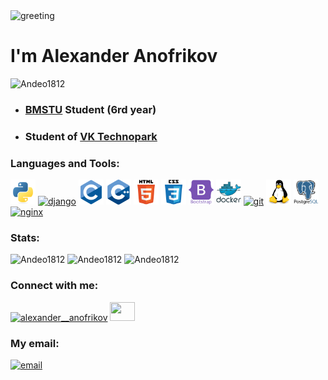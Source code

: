 <img src='https://rishavanand.github.io/static/images/greetings.gif' alt='greeting'>

<h1>I'm Alexander Anofrikov</h1>

<p> <img src="https://komarev.com/ghpvc/?username=Andeo1812&label=Profile%20views&color=0e75b6&style=flat" alt="Andeo1812" /> </p>

* <h3><a href="https://www.bmstu.ru/" >BMSTU</a> Student (6rd year)</h3>

* <h3>Student of <a href="https://park.vk.company/" >VK Technopark</a></h3>

<h3>Languages and Tools:</h3>
<p>
    <a href="https://www.python.org" target="_blank"> <img src="https://raw.githubusercontent.com/devicons/devicon/master/icons/python/python-original.svg" alt="python" width="40" height="40"/></a>
    <a href="https://www.djangoproject.com/" target="_blank"> <img src="https://user-images.githubusercontent.com/88785411/185733172-a75974bb-445d-497e-bade-d182e376c090.png" alt="django" width="40" height="40"/></a>
    <a href="https://www.cprogramming.com/" target="_blank"> <img src="https://raw.githubusercontent.com/devicons/devicon/master/icons/c/c-original.svg" alt="c" width="40" height="40"/></a>
    <a href="https://www.w3schools.com/cpp/" target="_blank"> <img src="https://raw.githubusercontent.com/devicons/devicon/master/icons/cplusplus/cplusplus-original.svg" alt="cplusplus" width="40" height="40"/></a>
    <a href="https://www.w3.org/html/" target="_blank"> <img src="https://raw.githubusercontent.com/devicons/devicon/master/icons/html5/html5-original-wordmark.svg" alt="html5" width="40" height="40"/></a>
    <a href="https://www.w3schools.com/css/" target="_blank"> <img src="https://raw.githubusercontent.com/devicons/devicon/master/icons/css3/css3-original-wordmark.svg" alt="css3" width="40" height="40"/></a>
    <a href="https://getbootstrap.com" target="_blank"> <img src="https://raw.githubusercontent.com/devicons/devicon/master/icons/bootstrap/bootstrap-plain-wordmark.svg" alt="bootstrap" width="40" height="40"/></a>
    <a href="https://www.docker.com/" target="_blank"> <img src="https://raw.githubusercontent.com/devicons/devicon/master/icons/docker/docker-original-wordmark.svg" alt="docker" width="40" height="40"/></a>
    <a href="https://git-scm.com/" target="_blank"> <img src="https://www.vectorlogo.zone/logos/git-scm/git-scm-icon.svg" alt="git" width="40" height="40"/></a>
    <a href="https://www.linux.org/" target="_blank"> <img src="https://raw.githubusercontent.com/devicons/devicon/master/icons/linux/linux-original.svg" alt="linux" width="40" height="40"/></a>
    <a href="https://www.postgresql.org" target="_blank"> <img src="https://raw.githubusercontent.com/devicons/devicon/master/icons/postgresql/postgresql-original-wordmark.svg" alt="postgresql" width="40" height="40"/></a>
    <a href="https://www.nginx.com/" target="_blank"> <img src="https://user-images.githubusercontent.com/88785411/185733055-27432a26-f79e-4dae-9c63-9d08037ca011.png" alt="nginx" width="40" height="40"/></a>
</p>

<h3>Stats:</h3>
<p>
    <img src="https://github-readme-stats.vercel.app/api?username=Andeo1812&show_icons=true&locale=en&title_color=fff&icon_color=79ff97&text_color=9f9f9f&bg_color=151515" alt="Andeo1812" />
    <img src="https://github-readme-streak-stats.herokuapp.com/?user=Andeo1812&theme=dark" alt="Andeo1812" />
    <img src="https://github-readme-stats.vercel.app/api/top-langs?username=Andeo1812&show_icons=true&locale=en&layout=compact&exclude_repo=nirs-5th-sem-bmstu&hide=html,javascript,tex&title_color=fff&icon_color=79ff97&text_color=9f9f9f&bg_color=151515&langs_count=8" alt="Andeo1812" />
</p>

<h3>Connect with me:</h3>
<p>
    <a href="https://vk.com/id226093411" target="blank"><img src="https://raw.githubusercontent.com/rahuldkjain/github-profile-readme-generator/master/src/images/icons/Social/vk.svg" alt="alexander__anofrikov" height="30" width="40" /></a>
    <a href="https://t.me/Andeo1812" target="blank"><img src="https://www.svgrepo.com/show/303292/telegram-logo.svg" height="30" width="40" /></a>
</p>


<h3>My email:</h3>
<p>
    <a href="mailto: alexanforall@mail.ru"> <img src="https://user-images.githubusercontent.com/88785411/185732007-c9d8f70c-b1d0-42ec-b2bc-cc8805afb87c.png" alt="email" width="40" height="40"/></a>
</p>
